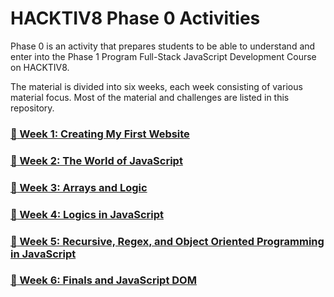 # HACKTIV8 Phase 0 Activities

Phase 0 is an activity that prepares students to be able to understand and enter into the Phase 1 Program Full-Stack JavaScript Development Course on HACKTIV8.

The material is divided into six weeks, each week consisting of various material focus. Most of the material and challenges are listed in this repository.

### [:open_file_folder: Week 1: Creating My First Website](https://github.com/andreassosilo/hacktiv8/blob/master/phase0/week1/README.md)
### [:file_folder: Week 2: The World of JavaScript](https://github.com/andreassosilo/hacktiv8/blob/master/phase0/week2/README.md)
### [:file_folder: Week 3: Arrays and Logic](https://github.com/andreassosilo/hacktiv8/blob/master/phase0/week3/README.md)
### [:file_folder: Week 4: Logics in JavaScript](https://github.com/andreassosilo/hacktiv8/blob/master/phase0/week4/README.md)
### [:file_folder: Week 5: Recursive, Regex, and Object Oriented Programming in JavaScript](https://github.com/andreassosilo/hacktiv8/blob/master/phase0/week5/README.md)
### [:file_folder: Week 6: Finals and JavaScript DOM](https://github.com/andreassosilo/hacktiv8/blob/master/phase0/week6/README.md)
